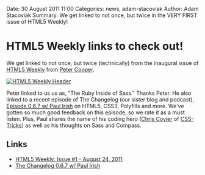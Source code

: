 Date: 30 August 2011 11:00
Categories: news, adam-stacoviak
Author: Adam Stacoviak
Summary: We get linked to not once, but twice in the VERY FIRST issue of HTML5 Weekly!

# HTML5 Weekly links to check out!

We get linked to not once, but twice (technically) from the inaugural issue of [HTML5 Weekly](http://html5weekly.com/) from [Peter Cooper](http://peterc.org/).

<a href="http://html5weekly.com/archive/1.html">
  <img src="/attachments/html5-weekly-header.jpeg" class="full" alt="HTML5 Weekly Header" />
</a>

Peter linked to us us as, "The Ruby Inside of Sass." Thanks Peter. He also linked to a recent episode of The Changelog (our sister blog and podcast), [Episode 0.6.7 w/ Paul Irish](http://thechangelog.com/post/9123518427/episode-0-6-7-html5-boilerplate-modernizr-and-more-with) on HTML5, CSS3, Polyfills and more. We've gotten so much good feedback on this episode, so we rate it as a must listen. Plus, Paul shares the name of his coding hero ([Chris Coyier](http://chriscoyier.net/) of [CSS-Tricks](http://css-tricks.com/)) as well as his thoughts on Sass and Compass.

## Links

* [HTML5 Weekly: Issue #1 - August 24, 2011](http://html5weekly.com/archive/1.html)
* [The Changelog 0.6.7 w/ Paul Irish](http://thechangelog.com/post/9123518427/episode-0-6-7-html5-boilerplate-modernizr-and-more-with)
